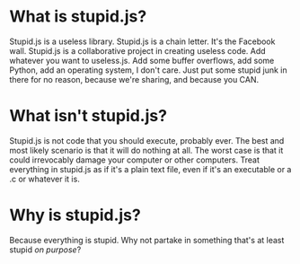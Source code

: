 # What is stupid.js?

Stupid.js is a useless library. Stupid.js is a chain letter. It's the Facebook wall. Stupid.js is a collaborative project in creating useless code. Add whatever you want to useless.js. Add some buffer overflows, add some Python, add an operating system, I don't care. Just put some stupid junk in there for no reason, because we're sharing, and because you CAN.

# What isn't stupid.js?

Stupid.js is not code that you should execute, probably ever. The best and most likely scenario is that it will do nothing at all. The worst case is that it could irrevocably damage your computer or other computers. Treat everything in stupid.js as if it's a plain text file, even if it's an executable or a .c or whatever it is.

# Why is stupid.js?

Because everything is stupid. Why not partake in something that's at least stupid *on purpose*?
